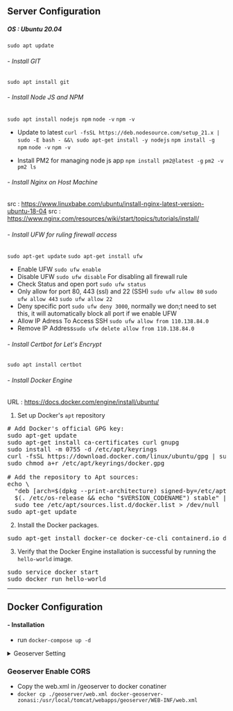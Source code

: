 ## Server Configuration

##### OS : Ubuntu 20.04

`sudo apt update`

###### - Install GIT

`sudo apt install git`

###### - Install Node JS and NPM

`sudo apt install nodejs npm`
`node -v`
`npm -v`

- Update to latest
  `curl -fsSL https://deb.nodesource.com/setup_21.x | sudo -E bash - &&\ sudo apt-get install -y nodejs`
  `npm install -g npm`
  `node -v`
  `npm -v`

- Install PM2 for managing node js app
  `npm install pm2@latest -g`
  `pm2 -v`
  `pm2 ls`

###### - Install Nginx on Host Machine

src : https://www.linuxbabe.com/ubuntu/install-nginx-latest-version-ubuntu-18-04
src : https://www.nginx.com/resources/wiki/start/topics/tutorials/install/

###### - Install UFW for ruling firewall access

`sudo apt-get update`
`sudo apt-get install ufw`

- Enable UFW `sudo ufw enable`
- Disable UFW `sudo ufw disable` For disabling all firewall rule
- Check Status and open port `sudo ufw status`
- Only allow for port 80, 443 (ssl) and 22 (SSH)
  `sudo ufw allow 80`
  `sudo ufw allow 443`
  `sudo ufw allow 22`
- Deny specific port `sudo ufw deny 3000`, normally we don;t need to set this, it will automatically block all port if we enable UFW
- Allow IP Adress To Access SSH `sudo ufw allow from 110.138.84.0`
- Remove IP Address`sudo ufw delete allow from 110.138.84.0`

###### - Install Certbot for Let's Encrypt

`sudo apt install certbot`

###### - Install Docker Engine

URL : https://docs.docker.com/engine/install/ubuntu/

1. Set up Docker's `apt` repository

<pre>
# Add Docker's official GPG key:
sudo apt-get update
sudo apt-get install ca-certificates curl gnupg
sudo install -m 0755 -d /etc/apt/keyrings
curl -fsSL https://download.docker.com/linux/ubuntu/gpg | sudo gpg --dearmor -o /etc/apt/keyrings/docker.gpg
sudo chmod a+r /etc/apt/keyrings/docker.gpg

# Add the repository to Apt sources:
echo \
  "deb [arch=$(dpkg --print-architecture) signed-by=/etc/apt/keyrings/docker.gpg] https://download.docker.com/linux/ubuntu \
  $(. /etc/os-release && echo "$VERSION_CODENAME") stable" | \
  sudo tee /etc/apt/sources.list.d/docker.list > /dev/null
sudo apt-get update
</pre>

2. Install the Docker packages.

<pre>
sudo apt-get install docker-ce docker-ce-cli containerd.io docker-buildx-plugin docker-compose-plugin
</pre>

3. Verify that the Docker Engine installation is successful by running the `hello-world` image.

<pre>
sudo service docker start
sudo docker run hello-world
</pre>

---

## Docker Configuration

#### - Installation

- run `docker-compose up -d`

<details>
  <summary>Geoserver Setting</summary>

- Geoserver open in `http://localhost:5050/geoserver` with username: `admin` and password: `geoserver`
- Change Geoserver admin password
- `.geoserver/data_dir` is for persistend geoserver data volume and setting

</details>

### Geoserver Enable CORS

- Copy the web.xml in /geoserver to docker conatiner
- `docker cp ./geoserver/web.xml docker-geoserver-zonasi:/usr/local/tomcat/webapps/geoserver/WEB-INF/web.xml`
